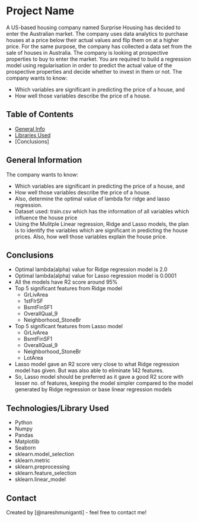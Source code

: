 # Project Name
A US-based housing company named Surprise Housing has decided to enter the Australian market. The company uses data analytics to purchase houses at a price below their actual values and flip them on at a higher price.
For the same purpose, the company has collected a data set from the sale of houses in Australia. The company is looking at prospective properties to buy to enter the market. 
You are required to build a regression model using regularisation in order to predict the actual value of the prospective properties and decide whether to invest in them or not.
The company wants to know:
- Which variables are significant in predicting the price of a house, and
- How well those variables describe the price of a house.

## Table of Contents
* [General Info](#general-information)
* [Libraries Used](#technologies-used)
* [Conclusions]

## General Information
The company wants to know:
- Which variables are significant in predicting the price of a house, and
- How well those variables describe the price of a house.
- Also, determine the optimal value of lambda for ridge and lasso regression.
- Dataset used: train.csv which has the information of all variables which influence the house price
- Using the Mulitple Linear regression, Ridge and Lasso models, the plan is to identify the variables which are significant in predicting the house prices. Also, how well those variables explain the house price.


## Conclusions
- Optimal lambda(alpha) value for Ridge regression model is 2.0
- Optimal lambda(alpha) value for Lasso regression model is 0.0001
- All the models have R2 score around 95%
- Top 5 significant features from Ridge model
    - GrLivArea               
    - 1stFlrSF                
    - BsmtFinSF1              
    - OverallQual_9           
    - Neighborhood_StoneBr    
- Top 5 significant features from Lasso model
    - GrLivArea               
    - BsmtFinSF1              
    - OverallQual_9           
    - Neighborhood_StoneBr   
    - LotArea          
- Lasso model gave an R2 score very close to what Ridge regression model has given. But was also able to eliminate 142 features. 
- So, Lasso model should be preferred as it gave a good R2 score with lesser no. of features, keeping the model simpler compared to the model generated by Ridge regression or base linear regression models


## Technologies/Library Used
- Python
- Numpy
- Pandas
- Matplotlib
- Seaborn
- sklearn.model_selection
- sklearn.metric
- sklearn.preprocessing
- sklearn.feature_selection
- sklearn.linear_model

## Contact
Created by [@nareshmuniganti] - feel free to contact me!
